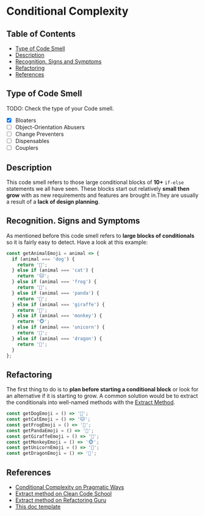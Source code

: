 # Conditional Complexity

## Table of Contents

- [Type of Code Smell](#type-of-code-smell)
- [Description](#description)
- [Recognition. Signs and Symptoms](#recognition-signs-and-symptoms)
- [Refactoring](#refactoring)
- [References](#references)

## Type of Code Smell

TODO: Check the type of your Code smell.

- [x] Bloaters
- [ ] Object-Orientation Abusers
- [ ] Change Preventers
- [ ] Dispensables
- [ ] Couplers

## Description

This code smell refers to those large conditional blocks of **10+** `if-else` statements we all have seen. These blocks start out relatively **small then grow** with as new requirements and features are brought in.They are usually a result of a **lack of design planning**.

## Recognition. Signs and Symptoms

As mentioned before this code smell refers to **large blocks of conditionals** so it is fairly easy to detect. Have a look at this example:

```js
const getAnimalEmoji = animal => {
  if (animal === 'dog') {
    return '🐶';
  } else if (animal === 'cat') {
    return '🐱';
  } else if (animal === 'frog') {
    return '🐸';
  } else if (animal === 'panda') {
    return '🐼';
  } else if (animal === 'giraffe') {
    return '🦒';
  } else if (animal === 'monkey') {
    return '🐵';
  } else if (animal === 'unicorn') {
    return '🦄';
  } else if (animal === 'dragon') {
    return '🐲';
  }
};
```

## Refactoring

The first thing to do is to **plan before starting a conditional block** or look for an alternative if it is starting to grow. A common solution would be to extract the conditionals into well-named methods with the [Extract Method](https://github.com/guidesmiths/clean-code-school/tree/master/refactors/extract-method).

```js
const getDogEmoji = () => '🐶';
const getCatEmoji = () => '🐱';
const getFrogEmoji = () => '🐸';
const getPandaEmoji = () => '🐼';
const getGiraffeEmoji = () => '🦒';
const getMonkeyEmoji = () => '🐵';
const getUnicornEmoji = () => '🦄';
const getDragonEmoji = () => '🐲';
```

## References

- [Conditional Complexity on Pragmatic Ways](https://www.pragmaticways.com/31-code-smells-you-must-know/#17_Conditional_Complexity)
- [Extract method on Clean Code School](https://github.com/guidesmiths/clean-code-school/tree/master/refactors/extract-method)
- [Extract method on Refactoring Guru](https://refactoring.guru/extract-method)
- [This doc template](https://gist.github.com/reymon359/1dbeab82c0323cc2d6e0d010ba71ebe4)
